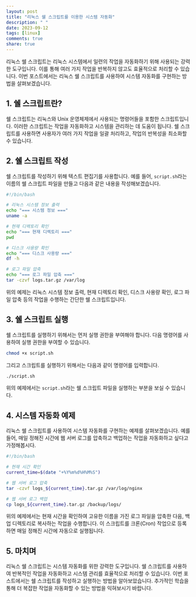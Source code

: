 ```yaml
---
layout: post
title: "리눅스 쉘 스크립트를 이용한 시스템 자동화"
description: " "
date: 2023-09-12
tags: [linux]
comments: true
share: true
---
```


리눅스 쉘 스크립트는 리눅스 시스템에서 일련의 작업을 자동화하기 위해 사용되는 강력한 도구입니다. 이를 통해 여러 가지 작업을 반복하지 않고도 효율적으로 처리할 수 있습니다. 이번 포스트에서는 리눅스 쉘 스크립트를 사용하여 시스템 자동화를 구현하는 방법을 살펴보겠습니다.

## 1. 쉘 스크립트란?

쉘 스크립트는 리눅스와 Unix 운영체제에서 사용되는 명령어들을 포함한 스크립트입니다. 이러한 스크립트는 작업을 자동화하고 시스템을 관리하는 데 도움이 됩니다. 쉘 스크립트를 사용하면 사용자가 여러 가지 작업을 일괄 처리하고, 작업의 반복성을 최소화할 수 있습니다.

## 2. 쉘 스크립트 작성

쉘 스크립트를 작성하기 위해 텍스트 편집기를 사용합니다. 예를 들어, `script.sh`라는 이름의 쉘 스크립트 파일을 만들고 다음과 같은 내용을 작성해보겠습니다.

```bash
#!/bin/bash

# 리눅스 시스템 정보 출력
echo "=== 시스템 정보 ==="
uname -a

# 현재 디렉토리 확인
echo "=== 현재 디렉토리 ==="
pwd

# 디스크 사용량 확인
echo "=== 디스크 사용량 ==="
df -h

# 로그 파일 압축
echo "=== 로그 파일 압축 ==="
tar -czvf logs.tar.gz /var/log
```

위의 예제는 리눅스 시스템 정보 출력, 현재 디렉토리 확인, 디스크 사용량 확인, 로그 파일 압축 등의 작업을 수행하는 간단한 쉘 스크립트입니다.

## 3. 쉘 스크립트 실행

쉘 스크립트를 실행하기 위해서는 먼저 실행 권한을 부여해야 합니다. 다음 명령어를 사용하여 실행 권한을 부여할 수 있습니다.

```bash
chmod +x script.sh
```

그리고 스크립트를 실행하기 위해서는 다음과 같이 명령어를 입력합니다.

```bash
./script.sh
```

위의 예제에서는 `script.sh`라는 쉘 스크립트 파일을 실행하는 부분을 보실 수 있습니다.

## 4. 시스템 자동화 예제

리눅스 쉘 스크립트를 사용하여 시스템 자동화를 구현하는 예제를 살펴보겠습니다. 예를 들어, 매일 정해진 시간에 웹 서버 로그를 압축하고 백업하는 작업을 자동화하고 싶다고 가정해봅시다.

```bash
#!/bin/bash

# 현재 시간 확인
current_time=$(date "+%Y%m%d%H%M%S")

# 웹 서버 로그 압축
tar -czvf logs_${current_time}.tar.gz /var/log/nginx

# 웹 서버 로그 백업
cp logs_${current_time}.tar.gz /backup/logs/
```

위의 예제에서는 현재 시간을 확인하여 고유한 이름을 가진 로그 파일을 압축한 다음, 백업 디렉토리로 복사하는 작업을 수행합니다. 이 스크립트를 크론(Cron) 작업으로 등록하면 매일 정해진 시간에 자동으로 실행됩니다.

## 5. 마치며

리눅스 쉘 스크립트는 시스템 자동화를 위한 강력한 도구입니다. 쉘 스크립트를 사용하여 반복적인 작업을 자동화하고 시스템 관리를 효율적으로 처리할 수 있습니다. 이번 포스트에서는 쉘 스크립트를 작성하고 실행하는 방법을 알아보았습니다. 추가적인 학습을 통해 더 복잡한 작업을 자동화할 수 있는 방법을 익혀보시기 바랍니다.